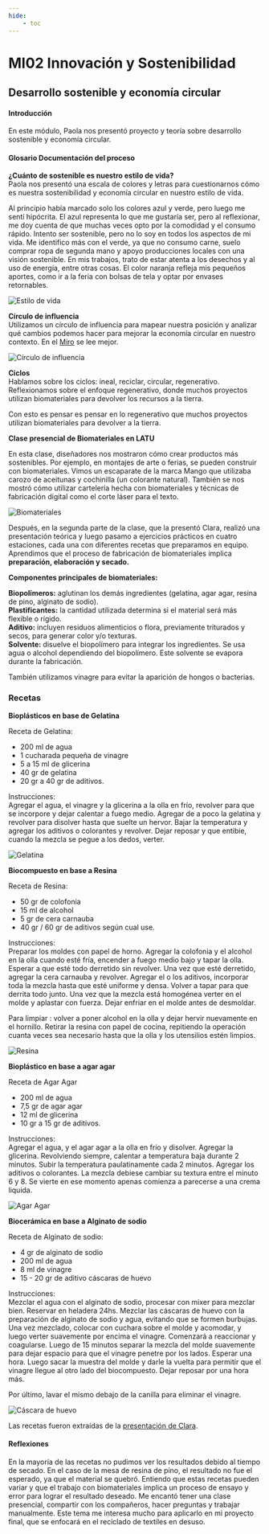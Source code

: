 ```yaml
---
hide:
    - toc
---
```


# MI02 Innovación y Sostenibilidad

## **Desarrollo sostenible y economía circular**

#### **Introducción**
  
En este módulo, Paola nos presentó proyecto y teoría sobre desarrollo sostenible y economía circular. 

#### **Glosario** **Documentación del proceso** 

**¿Cuánto de sostenible es nuestro estilo de vida?** <br>
Paola nos presentó una escala de colores y letras para cuestionarnos cómo es nuestra sostenibilidad y economía circular en nuestro estilo de vida. 


Al principio había marcado solo los colores azul y verde, pero luego me sentí hipócrita. El azul representa lo que me gustaría ser, pero al reflexionar, me doy cuenta de que muchas veces opto por la comodidad y el consumo rápido. Intento ser sostenible, pero no lo soy en todos los aspectos de mi vida. Me identifico más con el verde, ya que no consumo carne, suelo comprar ropa de segunda mano y apoyo producciones locales con una visión sostenible. En mis trabajos, trato de estar atenta a los desechos y al uso de energía, entre otras cosas. El color naranja refleja mis pequeños aportes, como ir a la feria con bolsas de tela y optar por envases retornables. 

![Estilo de vida](../images/MI02/estilo.png)

**Círculo de influencia** <br>
Utilizamos un círculo de influencia para mapear nuestra posición y analizar qué cambios podemos hacer para mejorar la economía circular en nuestro contexto. 
En el [Miro](https://miro.com/app/board/uXjVKjpb7U4=/) se lee mejor. 


![Círculo de influencia](../images/MI02/ej.png)


**Ciclos** <br>
Hablamos sobre los ciclos: ineal, reciclar, circular, regenerativo. Reflexionamos sobre el enfoque regenerativo, donde muchos proyectos utilizan biomateriales para devolver los recursos a la tierra.

Con esto es pensar es pensar en lo regenerativo que muchos proyectos utilizan biomateriales para devolver a la tierra. 


**Clase presencial de Biomateriales en LATU**

En esta clase, diseñadores nos mostraron cómo crear productos más sostenibles. Por ejemplo, en montajes de arte o ferias, se pueden construir con biomateriales. Vimos un escaparate de la marca Mango que utilizaba carozo de aceitunas y cochinilla (un colorante natural). También se nos mostró cómo utilizar cartelería hecha con biomateriales y técnicas de fabricación digital como el corte láser para el texto.

![Biomateriales](../images/MI02/dos.png)

Después, en la segunda parte de la clase, que la presentó Clara, realizó una presentación teórica y luego pasamo a ejercicios prácticos en cuatro estaciones, cada una con diferentes recetas que preparamos en equipo. Aprendimos que el proceso de fabricación de biomateriales implica **preparación, elaboración y secado.**

**Componentes principales de biomateriales:**

**Biopolímeros:** aglutinan los demás ingredientes (gelatina, agar agar, resina de pino, alginato de sodio). <br>
**Plastificantes:** la cantidad utilizada determina si el material será más flexible o rígido. <br>
**Aditivo:** incluyen residuos alimenticios o flora, previamente triturados y secos, para generar color y/o texturas. <br>
**Solvente:** disuelve el biopolímero para integrar los ingredientes. Se usa agua o alcohol dependiendo del biopolímero. Este solvente se evapora durante la fabricación. 

También utilizamos vinagre para evitar la aparición de hongos o bacterias. 

### **Recetas**

**Bioplásticos en base de Gelatina**

Receta de Gelatina: <br>
- 200 ml de agua <br>
- 1 cucharada pequeña de vinagre <br>
- 5 a 15 ml de glicerina <br>
- 40 gr de gelatina <br>
- 20 gr a 40 gr de aditivos. <br>


Instrucciones: <br>
Agregar el agua, el vinagre y la glicerina a la olla en frío, revolver para que se incorpore y dejar calentar a fuego medio. Agregar de a poco la gelatina y revolver para disolver hasta que suelte un hervor. Bajar la temperatura y agregar los aditivos o colorantes y revolver. Dejar reposar y que entibie, cuando la mezcla se pegue a los dedos, verter.

![Gelatina](../images/MI02/gelatina.png)


**Biocompuesto en base a Resina**

Receta de Resina:<br>
- 50 gr de colofonia <br>
- 15 ml de alcohol <br>
- 5 gr de cera carnauba <br>
- 40 gr / 60 gr de aditivos según cual use. <br>

Instrucciones: <br>
Preparar los moldes con papel de horno. Agregar la colofonia y el alcohol en la olla cuando esté fría, encender a fuego medio bajo y tapar la olla. Esperar a que esté todo derretido sin revolver. Una vez que esté derretido, agregar la cera carnauba y revolver. Agregar el o los aditivos, incorporar toda la mezcla hasta que esté uniforme y densa. Volver a tapar para que derrita todo junto. Una vez que la mezcla está homogénea verter en el molde y aplastar con fuerza. Dejar enfriar en el molde antes de desmoldar.

Para limpiar : volver a poner alcohol en la olla y dejar hervir nuevamente en el hornillo. Retirar la resina con papel de cocina, repitiendo la operación cuanta veces sea necesario hasta que la olla y los utensilios estén limpios.

![Resina](../images/MI02/bitmap.png)


**Bioplástico en base a agar agar**

Receta de Agar Agar <br>
- 200 ml de agua <br>
- 7,5 gr de agar agar <br>
- 12 ml de glicerina <br>
- 10 gr a 15 gr de aditivos. <br>

Instrucciones: <br>
Agregar el agua, y el agar agar a la olla en frío y disolver. Agregar la glicerina. Revolviendo siempre, calentar a temperatura baja durante 2 minutos. Subir la temperatura paulatinamente cada 2 minutos. Agregar los aditivos o colorantes. La mezcla debiese cambiar su textura entre el minuto 6 y 8. Se vierte en ese momento apenas comienza a parecerse a una crema liquida.


![Agar Agar](../images/MI02/agar.png)


**Biocerámica en base a Alginato de sodio**

Receta de Alginato de sodio: <br>
- 4 gr de alginato de sodio <br>
- 200 ml de agua <br>
- 8 ml de vinagre <br>
- 15 - 20 gr de aditivo cáscaras de huevo <br>

Instrucciones: <br>
Mezclar el agua con el alginato de sodio, procesar con mixer para mezclar bien. Reservar en heladera 24hs.
Mezclar las cáscaras de huevo con la preparación de alginato de sodio y agua, evitando que se formen burbujas. Una vez mezclado, colocar con cuchara sobre el molde y acomodar, y luego verter suavemente por encima el vinagre. Comenzará a reaccionar y coagularse. Luego de 15 minutos separar la mezcla del molde suavemente para dejar espacio para que el vinagre penetre por los lados. Esperar una hora. Luego sacar la muestra del molde y darle la vuelta para permitir que el vinagre llegue al otro lado del biocompuesto. Dejar reposar por una hora más.

Por último, lavar el mismo debajo de la canilla para eliminar el vinagre.

![Cáscara de huevo](../images/MI02/huevo.png)


Las recetas fueron extraídas de la [presentación de Clara](https://docs.google.com/presentation/d/1wTZXYWXdhkgF0UQx17UuUuHrYGS0hKnOEQMr177-cI0/edit#slide=id.g22482a2fcbe_0_40).



#### **Reflexiones**

En la mayoría de las recetas no pudimos ver los resultados debido al tiempo de secado. En el caso de la mesa de resina de pino, el resultado no fue el esperado, ya que el material se quebró. Entiendo que estas recetas pueden variar y que el trabajo con biomateriales implica un proceso de ensayo y error para lograr el resultado deseado. Me encantó tener una clase presencial, compartir con los compañeros, hacer preguntas y trabajar manualmente. Este tema me interesa mucho para aplicarlo en mi proyecto final, que se enfocará en el reciclado de textiles en desuso.



